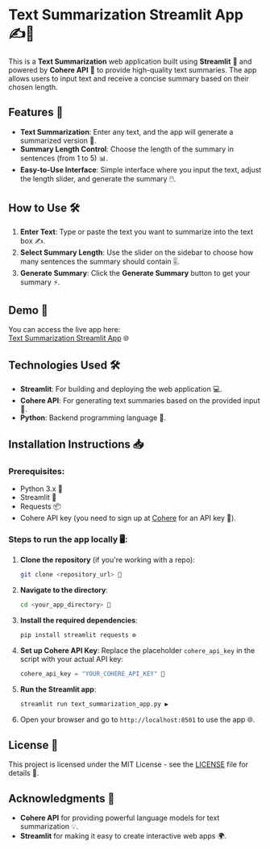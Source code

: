 # Text Summarization Streamlit App ✍️📝

This is a **Text Summarization** web application built using **Streamlit** 🚀 and powered by **Cohere API** 💬 to provide high-quality text summaries. The app allows users to input text and receive a concise summary based on their chosen length.

## Features 🌟
- **Text Summarization**: Enter any text, and the app will generate a summarized version 📜.
- **Summary Length Control**: Choose the length of the summary in sentences (from 1 to 5) 📊.
- **Easy-to-Use Interface**: Simple interface where you input the text, adjust the length slider, and generate the summary 🖱️.

## How to Use 🛠️

1. **Enter Text**: Type or paste the text you want to summarize into the text box ✍️.
2. **Select Summary Length**: Use the slider on the sidebar to choose how many sentences the summary should contain 🎚️.
3. **Generate Summary**: Click the **Generate Summary** button to get your summary ⚡.

## Demo 🎥
You can access the live app here:  
[Text Summarization Streamlit App](https://text-summarization-wjsufrrgtcs9wdn7e4yunp.streamlit.app/) 🌐

## Technologies Used 🛠️
- **Streamlit**: For building and deploying the web application 💻.
- **Cohere API**: For generating text summaries based on the provided input 🧠.
- **Python**: Backend programming language 🐍.

## Installation Instructions 📥

### Prerequisites:
- Python 3.x 🔧
- Streamlit 🌟
- Requests 📦
- Cohere API key (you need to sign up at [Cohere](https://cohere.ai/) for an API key 🔑).

### Steps to run the app locally 🖥️:

1. **Clone the repository** (if you're working with a repo):
   ```bash
   git clone <repository_url> 🚀
   ```

2. **Navigate to the directory**:
   ```bash
   cd <your_app_directory> 📂
   ```

3. **Install the required dependencies**:
   ```bash
   pip install streamlit requests ⚙️
   ```

4. **Set up Cohere API Key**:
   Replace the placeholder `cohere_api_key` in the script with your actual API key:
   ```python
   cohere_api_key = "YOUR_COHERE_API_KEY" 🔑
   ```

5. **Run the Streamlit app**:
   ```bash
   streamlit run text_summarization_app.py ▶️
   ```

6. Open your browser and go to `http://localhost:8501` to use the app 🌐.

## License 📝

This project is licensed under the MIT License - see the [LICENSE](LICENSE) file for details 📃.

## Acknowledgments 🙏
- **Cohere API** for providing powerful language models for text summarization 💡.
- **Streamlit** for making it easy to create interactive web apps 🌍.

